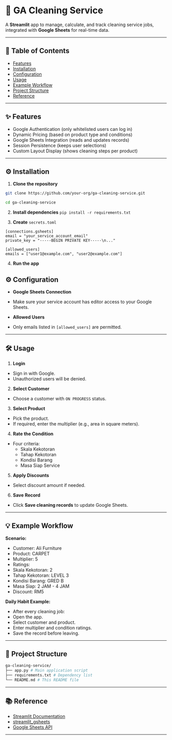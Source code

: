 # 🧼 GA Cleaning Service

A **Streamlit** app to manage, calculate, and track cleaning service jobs, integrated with **Google Sheets** for real-time data.

---

## 📑 Table of Contents

- [Features](#features)
- [Installation](#installation)
- [Configuration](#configuration)
- [Usage](#usage)
- [Example Workflow](#example-workflow)
- [Project Structure](#project-structure)
- [Reference](#reference)

---

## ✨ Features

- Google Authentication (only whitelisted users can log in)
- Dynamic Pricing (based on product type and conditions)
- Google Sheets Integration (reads and updates records)
- Session Persistence (keeps user selections)
- Custom Layout Display (shows cleaning steps per product)

---

## ⚙️ Installation

1. **Clone the repository**
```bash
git clone https://github.com/your-org/ga-cleaning-service.git

cd ga-cleaning-service
```

2. **Install dependencies**
```pip install -r requirements.txt```

3. **Create** ```secrets.toml```
```bahs
[connections.gsheets]
email = "your_service_account_email"
private_key = "-----BEGIN PRIVATE KEY-----\n..."

[allowed_users]
emails = ["user1@example.com", "user2@example.com"]
```

4. **Run the app**

## ⚙️ Configuration

- **Google Sheets Connection**
- Make sure your service account has editor access to your Google Sheets.

- **Allowed Users**
- Only emails listed in `[allowed_users]` are permitted.

---

## 🛠️ Usage

1. **Login**
- Sign in with Google.
- Unauthorized users will be denied.

2. **Select Customer**
- Choose a customer with `ON PROGRESS` status.

3. **Select Product**
- Pick the product.
- If required, enter the multiplier (e.g., area in square meters).

4. **Rate the Condition**
- Four criteria:
  - Skala Kekotoran
  - Tahap Kekotoran
  - Kondisi Barang
  - Masa Siap Service

5. **Apply Discounts**
- Select discount amount if needed.

6. **Save Record**
- Click **Save cleaning records** to update Google Sheets.

---

## 💡 Example Workflow

**Scenario:**

- Customer: Ali Furniture
- Product: CARPET
- Multiplier: 5
- Ratings:
- Skala Kekotoran: 2
- Tahap Kekotoran: LEVEL 3
- Kondisi Barang: GRED B
- Masa Siap: 2 JAM - 4 JAM
- Discount: RM5

**Daily Habit Example:**

- After every cleaning job:
- Open the app.
- Select customer and product.
- Enter multiplier and condition ratings.
- Save the record before leaving.

---

## 📂 Project Structure
```bash
ga-cleaning-service/
├── app.py # Main application script
├── requirements.txt # Dependency list
└── README.md # This README file
```

---

## 📚 Reference

- [Streamlit Documentation](https://docs.streamlit.io)
- [streamlit_gsheets](https://github.com/streamlit/streamlit-gsheets)
- [Google Sheets API](https://developers.google.com/sheets/api)

---
